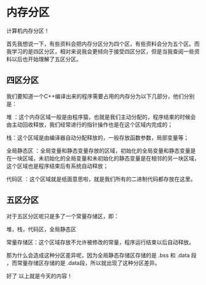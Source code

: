 # 内存分区

计算机内存分区！

<!--more-->

首先我想说一下，有些资料会把内存分区分为四个区，有些资料会分为五个区。而我学习的是四区分区，相对来说我会更倾向于接受四区分区，但是当我查阅一些资料以后也开始理解了五区分区。

## 四区分区

我们要知道一个C++编译出来的程序需要占用的内存分为以下几部分，他们分别是：

堆 ：这个内存区域一般是由程序猿，也就是我们主动分配的，程序结束的时候会由主动回收释放，我们经常进行的指针操作也是在这个区域内完成的；

栈：这个区域是由编译器自动分配释放的，一般存放函数参数，局部变量等；

全局静态区 ：全局变量和静态变量存放的区域，初始化的全局变量和静态变量是在一块区域，未初始化的全局变量和未初始化的静态变量是在相邻的另一块区域，这个区域也是程序结束后有系统自动释放；

代码区 ：这个区域就是纸面意思啦，就是我们所有的二进制代码都存放在这里。

## 五区分区

对于五区分区呢只是多了一个常量存储区，即：

堆，栈，代码区，全局静态区

常量存储区：这个区域存放不允许被修改的常量，程序运行结束以后自动释放。

那为什么会造成这种分区差异呢，因为全局静态存储区存储的是 .bss 和 .data 段 ，而常量存储区存储的是 .data段，所以就出现了这种分区差异。

好了 以上就是今天的内容！




